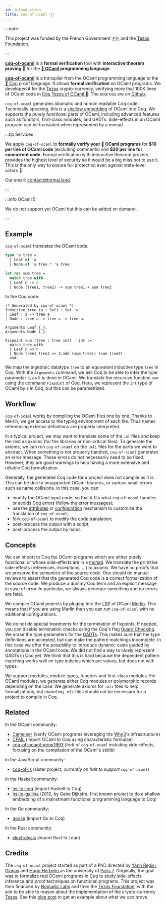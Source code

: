 ```yaml
---
id: introduction
title: coq-of-ocaml 🐫🌲
---
```


:::note

This project was funded by the French Government&nbsp;🇫🇷 and the [Tezos Foundation](https://tezos.foundation/).

:::

[**coq-of-ocaml**](https://github.com/formal-land/coq-of-ocaml) is a **formal verification** tool with **interactive theorem proving&nbsp;💫** for the **[🐫&nbsp;OCaml](https://ocaml.org/) programming language**.

[**coq-of-ocaml**](https://github.com/formal-land/coq-of-ocaml) is a transpiler from the OCaml programming language to the [🐓&nbsp;Coq](https://coq.inria.fr/) proof language. It allows **formal verification** on OCaml programs. We developed it for the [Tezos](https://tezos.com/) crypto-currency, verifying more that 100K lines of OCaml code in [Coq Tezos of OCaml&nbsp;💫](https://formal-land.gitlab.io/coq-tezos-of-ocaml/). The sources are on [Github](https://github.com/formal-land/coq-of-ocaml).

`coq-of-ocaml` generates idiomatic and human readable Coq code. Technically speaking, this is a [shallow embedding](https://cstheory.stackexchange.com/questions/1370/shallow-versus-deep-embeddings) of OCaml into Coq. We supports the purely functional parts of OCaml, including advanced features such as functors, first-class modules, and GADTs. Side-effects in an OCaml program can be translated when represented by a monad.

:::tip Services

We apply `coq-of-ocaml` to **formally verify your 🐫&nbsp;OCaml programs** for **&#36;10 per line of OCaml code** (excluding comments) and	**&#36;20 per line for concurrent code**. Formal verification with interactive theorem provers provides the highest level of security so it would be a big miss not to use it. This is the only way to ensure full protection even against state-level actors&nbsp;🦸.

Our email:&nbsp;[&#099;&#111;&#110;&#116;&#097;&#099;&#116;&#064;formal&#046;&#108;&#097;&#110;&#100;](mailto:contact@formal.land).

:::

:::info OCaml 5

We do not support yet OCaml but this can be added on demand.

:::

## Example

`coq-of-ocaml` translates the OCaml code:

```ocaml
type 'a tree =
  | Leaf of 'a
  | Node of 'a tree * 'a tree

let rec sum tree =
  match tree with
  | Leaf n -> n
  | Node (tree1, tree2) -> sum tree1 + sum tree2
```

to the Coq code:

```coq
(* Generated by coq-of-ocaml *)
Inductive tree (a : Set) : Set :=
| Leaf : a -> tree a
| Node : tree a -> tree a -> tree a.

Arguments Leaf {_}.
Arguments Node {_}.

Fixpoint sum (tree : tree int) : int :=
  match tree with
  | Leaf n => n
  | Node tree1 tree2 => Z.add (sum tree1) (sum tree2)
  end.
```

We map the algebraic datatype `tree` to an equivalent inductive type `tree` in Coq. With the `Arguments` command, we ask Coq to be able to infer the type parameter `a`, as it is done in OCaml. We translate the recursive function `sum` using the command `Fixpoint` of Coq. Here, we represent the `int` type of OCaml by `Z` in Coq, but this can be parametrized.

## Workflow

`coq-of-ocaml` works by compiling the OCaml files one by one. Thanks to Merlin, we get access to the typing environment of each file. Thus names referencing external definitions are properly interpreted.

In a typical project, we may want to translate some of the `.ml` files and keep the rest as axioms (for the libraries or non-critical files). To generate the axioms, we can run `coq-of-ocaml` on the `.mli` files for the parts we want to abstract. When something is not properly handled, `coq-of-ocaml` generates an error message. These errors do not necessarily need to be fixed. However, they are good warnings to help having a more extensive and reliable Coq formalization.

Generally, the generated Coq code for a project does not compile as it is. This can be due to unsupported OCaml features, or various small errors such as name collisions. In this case, you can:

- modify the OCaml input code, so that it fits what `coq-of-ocaml` handles or avoids Coq errors (follow the error messages);
- use the [attributes](options/attributes) or [configuration](options/configuration) mechanism to customize the translation of `coq-of-ocaml`;
- fork `coq-of-ocaml` to modify the code translation;
- post-process the output with a script;
- post-process the output by hand.

## Concepts

We can import to Coq the OCaml programs which are either purely functional or whose side-effects are in a [monad](https://caml.inria.fr/pub/docs/manual-ocaml/bindingops.html). We translate the primitive side-effects (references, exceptions, ...) to axioms. We have no proofs that we preserve the semantics of the source code. One should do manual reviews to assert that the generated Coq code is a correct formalization of the source code. We produce a dummy Coq term and an explicit message in case of error. In particular, we always generate something and no errors are fatal.

We compile OCaml projects by pluging into the [LSP](https://microsoft.github.io/language-server-protocol/) of OCaml [Merlin](https://github.com/ocaml/merlin). This means that if you are using Merlin then you can run `coq-of-ocaml` with no additional configurations.

We do not do special treatments for the termination of fixpoints. If needed, you can disable termination checks using the Coq's flag [Guard Checking](https://coq.inria.fr/refman/proof-engine/vernacular-commands.html#coq:flag.Guard-Checking). We erase the type parameters for the [GADTs](https://ocaml.org/manual/gadts.html). This makes sure that the type definitions are accepted, but can make the pattern matchings incomplete. In this case we offer the possibility to introduce dynamic casts guided by annotations in the OCaml code. We did not find a way to nicely represent GADTs in Coq yet. We think that this is hard because the dependent pattern matching works well on type indicies which are values, but does not with types.

We support modules, module types, functors and first-class modules. For OCaml modules, we generate either Coq modules or polymorphic records depending on the case. We generate axioms for `.mli` files to help formalizations, but importing `.mli` files should not be necessary for a project to compile in Coq.

## Related

In the OCaml community:

- [Cameleer](https://github.com/mariojppereira/cameleer) (verify OCaml programs leveraging the [Why3](http://why3.lri.fr/)'s infrastructure)
- [CFML](http://chargueraud.org/softs/cfml/) (import OCaml to Coq using characteristic formulae)
- [coq-of-ocaml-mrmr1993](https://github.com/mrmr1993/coq-of-ocaml) (fork of `coq-of-ocaml` including side-effects, focusing on the compilation of the OCaml's stdlib)

In the JavaScript community:

- [coq-of-js](https://github.com/clarus/coq-of-js) (sister project; _currently on halt to support `coq-of-ocaml`_)

In the Haskell community:

- [hs-to-coq](https://github.com/antalsz/hs-to-coq) (import Haskell to Coq)
- [hs-to-gallina](https://github.com/gdijkstra/hs-to-gallina) (2012, by Gabe Dijkstra, first known project to do a shallow embedding of a mainstream functional programming language to Coq)

In the Go community;

- [goose](https://github.com/tchajed/goose) (import Go to Coq)

In the Rust community:

- [electrolysis](https://github.com/Kha/electrolysis) (import Rust to Lean)

## Credits

The `coq-of-ocaml` project started as part of a PhD directed by [Yann Regis-Gianas](https://yrg.gitlab.io/homepage/) and [Hugo Herbelin
](http://pauillac.inria.fr/~herbelin/) as the university of [Paris 7](https://u-paris.fr/). Originally, the goal was to formalize real OCaml programs in Coq to study side-effects inference and proof techniques on functional programs. This project was then financed by [Nomadic Labs](https://www.nomadic-labs.com/) and then the [Tezos Foundation](https://tezos.foundation/), with the aim to be able to reason about the implementation of the crypto-currency [Tezos](https://tezos.com/). See this [blog post](http://coq-blog.clarus.me/beginning-of-verification-for-the-parsing-of-smart-contracts.html) to get an example about what we can prove.
